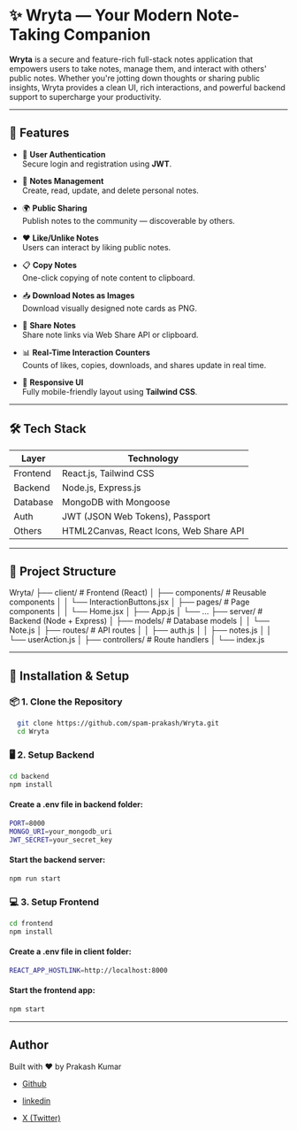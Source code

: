 # ✨ Wryta — Your Modern Note-Taking Companion

**Wryta** is a secure and feature-rich full-stack notes application that empowers users to take notes, manage them, and interact with others' public notes. Whether you're jotting down thoughts or sharing public insights, Wryta provides a clean UI, rich interactions, and powerful backend support to supercharge your productivity.

---
<!---
## 📸 Preview

> *Add screenshots or demo GIFs here if available*
>
> Example:
> ![Wryta UI](./screenshots/homepage.png)

---

-->

## 🚀 Features

- 🔐 **User Authentication**  
  Secure login and registration using **JWT**.

- 📝 **Notes Management**  
  Create, read, update, and delete personal notes.

- 🌍 **Public Sharing**  
  Publish notes to the community — discoverable by others.

- ❤️ **Like/Unlike Notes**  
  Users can interact by liking public notes.

- 📋 **Copy Notes**  
  One-click copying of note content to clipboard.

- 📥 **Download Notes as Images**  
  Download visually designed note cards as PNG.

- 🔗 **Share Notes**  
  Share note links via Web Share API or clipboard.

- 📊 **Real-Time Interaction Counters**  
  Counts of likes, copies, downloads, and shares update in real time.

- 🎨 **Responsive UI**  
  Fully mobile-friendly layout using **Tailwind CSS**.

---

## 🛠️ Tech Stack

| Layer        | Technology          |
|--------------|---------------------|
| Frontend     | React.js, Tailwind CSS |
| Backend      | Node.js, Express.js |
| Database     | MongoDB with Mongoose |
| Auth         | JWT (JSON Web Tokens), Passport|
| Others       | HTML2Canvas, React Icons, Web Share API |

---

## 📁 Project Structure

Wryta/
├── client/                    # Frontend (React)
│   ├── components/            # Reusable components
│   │   └── InteractionButtons.jsx
│   ├── pages/                 # Page components
│   │   └── Home.jsx
│   ├── App.js
│   └── ...
├── server/                    # Backend (Node + Express)
│   ├── models/                # Database models
│   │   └── Note.js
│   ├── routes/                # API routes
│   │   ├── auth.js
│   │   ├── notes.js
│   │   └── userAction.js
│   ├── controllers/           # Route handlers
│   └── index.js

---


## 🔧 Installation & Setup

### 📦 1. Clone the Repository
```bash
  git clone https://github.com/spam-prakash/Wryta.git
  cd Wryta
```

### 🖥️ 2. Setup Backend
```bash
cd backend
npm install
```

#### Create a .env file in backend folder:
```bash
PORT=8000
MONGO_URI=your_mongodb_uri
JWT_SECRET=your_secret_key
```

#### Start the backend server:
```bash
npm run start
```

### 💻 3. Setup Frontend
```bash
cd frontend
npm install
```

#### Create a .env file in client folder:
```bash
REACT_APP_HOSTLINK=http://localhost:8000
```

#### Start the frontend app:
```bash
npm start
```

---

## Author
Built with ❤️ by Prakash Kumar

- [Github](https://github.com/spam-prakash)

- [linkedin](https://linkedin.com/in/spam-prakash)

- [X (Twitter)](https://X.com/spam_prakash)
